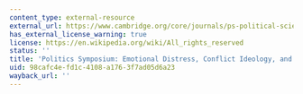 ```yaml
---
content_type: external-resource
external_url: https://www.cambridge.org/core/journals/ps-political-science-and-politics/article/emotional-distress-conflict-ideology-and-radicalization/383A1F4FDEE689D6805B051A2CE6E01C
has_external_license_warning: true
license: https://en.wikipedia.org/wiki/All_rights_reserved
status: ''
title: 'Politics Symposium: Emotional Distress, Conflict Ideology, and Radicalization'
uid: 98cafc4e-fd1c-4108-a176-3f7ad05d6a23
wayback_url: ''
---
```

